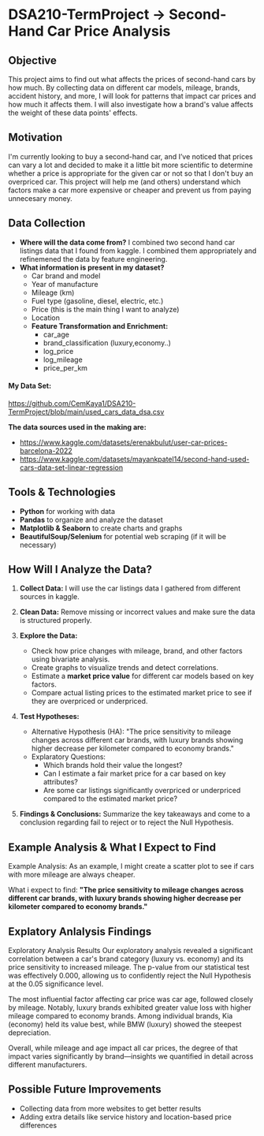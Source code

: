 # DSA210-TermProject -> Second-Hand Car Price Analysis  

##  Objective  
This project aims to find out what affects the prices of second-hand cars by how much. By collecting data on different car models, mileage, brands, accident history, and more, I will look for patterns that impact car prices and how much it affects them. I will also investigate how a brand's value affects the weight of these data points' effects.

##  Motivation  
I'm currently looking to buy a second-hand car, and I’ve noticed that prices can vary a lot and decided to make it a little bit more scientific to determine whether a price is appropriate for the given car or not so that I don't buy an overpriced car. This project will help me (and others) understand which factors make a car more expensive or cheaper and prevent us from paying unnecesary money.  

##  Data Collection  
- **Where will the data come from?** I combined two second hand car listings data that I found from kaggle. I combined them appropriately and refinemened the data by feature engineering.
- **What information is present in my dataset?**  
  - Car brand and model  
  - Year of manufacture  
  - Mileage (km)  
  - Fuel type (gasoline, diesel, electric, etc.)  
  - Price (this is the main thing I want to analyze)
  - Location
  - **Feature Transformation and Enrichment:**
    - car_age
    - brand_classification (luxury,economy..)
    - log_price
    - log_mileage
    - price_per_km

#### My Data Set:
https://github.com/CemKaya1/DSA210-TermProject/blob/main/used_cars_data_dsa.csv

**The data sources used in the making are:**
- https://www.kaggle.com/datasets/erenakbulut/user-car-prices-barcelona-2022
- https://www.kaggle.com/datasets/mayankpatel14/second-hand-used-cars-data-set-linear-regression


##  Tools & Technologies  
- **Python** for working with data  
- **Pandas** to organize and analyze the dataset  
- **Matplotlib & Seaborn** to create charts and graphs  
- **BeautifulSoup/Selenium** for potential web scraping (if it will be necessary)

##  How Will I Analyze the Data?  
1. **Collect Data:** I will use the car listings data I gathered from different sources in kaggle.  
2. **Clean Data:** Remove missing or incorrect values and make sure the data is structured properly.  
3. **Explore the Data:**  
   - Check how price changes with mileage, brand, and other factors using bivariate analysis.  
   - Create graphs to visualize trends and detect correlations.
   - Estimate a **market price value** for different car models based on key factors.  
   - Compare actual listing prices to the estimated market price to see if they are overpriced or underpriced.  
4. **Test Hypotheses:**
   - Alternative Hypothesis (HA): "The price sensitivity to mileage changes across different car brands, with luxury brands showing higher        decrease per kilometer compared to economy brands."
   - Explaratory Questions:
     - Which brands hold their value the longest?
     - Can I estimate a fair market price for a car based on key attributes?  
     - Are some car listings significantly overpriced or underpriced compared to the estimated market price?  

6. **Findings & Conclusions:** Summarize the key takeaways and come to a conclusion regarding fail to reject or to reject the Null Hypothesis.  

##  Example Analysis & What I Expect to Find  
Example Analysis: As an example, I might create a scatter plot to see if cars with more mileage are always cheaper.

What i expect to find: **"The price sensitivity to mileage changes across different car brands, with luxury brands showing higher decrease per kilometer compared to economy brands."**  

## Explatory Anlalysis Findings

Exploratory Analysis Results
Our exploratory analysis revealed a significant correlation between a car's brand category (luxury vs. economy) and its price sensitivity to increased mileage. The p-value from our statistical test was effectively 0.000, allowing us to confidently reject the Null Hypothesis at the 0.05 significance level.

The most influential factor affecting car price was car age, followed closely by mileage. Notably, luxury brands exhibited greater value loss with higher mileage compared to economy brands. Among individual brands, Kia (economy) held its value best, while BMW (luxury) showed the steepest depreciation.

Overall, while mileage and age impact all car prices, the degree of that impact varies significantly by brand—insights we quantified in detail across different manufacturers.



## Possible Future Improvements  
- Collecting data from more websites to get better results  
- Adding extra details like service history and location-based price differences  
